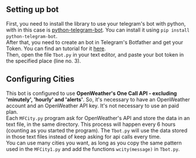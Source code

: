 ## Setting up bot
First, you need to install the library to use your telegram's bot with python, with in this case is [python-telegram-bot](https://python-telegram-bot.org/).
You can install it using `pip install python-telegram-bot`.
<br>
After that, you need to create an bot in Telegram's Botfather and get your Token. You can find an tutorial for it [here](https://medium.com/shibinco/create-a-telegram-bot-using-botfather-and-get-the-api-token-900ba00e0f39).
<br>
Then, open the file `Tbot.py` in your text editor, and paste your bot token in the specified place (line no. 3).
<br>
## Configuring Cities
This bot is configured to use **OpenWeather's One Call API - excluding 'minutely', 'hourly' and 'alerts'**. So, it's necessary to have an OpenWeather account and an OpenWeather API key. It's not necessary to use an paid plan.
<br>
Each `MFCity.py` program ask for OpenWeather's API and store the data in an text file, in the same directory. This process will happen every 6 hours (counting as you started the program). The `Tbot.py` will use the data stored in those text files instead of keep asking for api calls every time.
<br>
You can use many cities you want, as long as you copy the same pattern used in the `MFCity1.py` and add the functions `wcity(message)` in `Tbot.py`.
